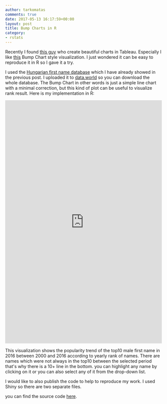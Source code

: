 ```yaml
---
author: tarkomatas
comments: true
date: 2017-05-13 16:17:59+00:00
layout: post
title: Bump Charts in R
category:
- rstats
---
```


Recently I found [this guy](https://public.tableau.com/profile/matt.chambers#!/) who create beautiful charts in Tableau. Especially I like [this](https://public.tableau.com/profile/matt.chambers#!/vizhome/CarColorEvolutionNorthAmerica/ColorRankOverTime) Bump Chart style visualization. I just wondered it can be easy to reproduce it in R so I gave it a try.

I used the [Hungarian first name database](http://magyarnevek.hu/nevek/utonevstatisztika) which I have already showed in the previous post. I uploaded it to [data.world](https://data.world/tarkomatas/hungarian-first-and-middle-name-database-1954-2016) so you can download the whole database. The Bump Chart in other words is just a simple line chart with a minimal correction, but this kind of plot can be useful to visualize rank result. Here is my implementation in R:

<iframe src="https://tarkomatas.shinyapps.io/keresztnevek_rangsor/" style="border: none; width: 100%; height: 780px;"></iframe>

This visualization shows the popularity trend of the top10 male first name in 2016 between 2000 and 2016 according to yearly rank of names. There are names which were not always in the top10 between the selected period that's why there is a 10+ line in the bottom. you can highlight any name by clicking on it or you can also select any of it from the drop-down list.

I would like to also publish the code to help to reproduce my work. I used Shiny so there are two separate files.

you can find the source code [here](https://github.com/tarkomatas/r-bumpcharts).
